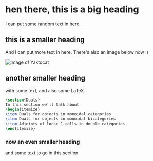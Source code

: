 # hen there, this is a big heading
I can put some random text in here.

## this is a smaller heading
And I can put more text in here. There's also an image below now :)

![Image of Yaktocat](https://octodex.github.com/images/yaktocat.png)

## another smaller heading
with some text, and also some LaTeX.
```tex
\section{Duals}
In this section we'll talk about
\begin{itemize}
\item Duals for objects in monoidal categories
\item Duals for objects in monoidal bicategories
\item Adjoints of loose 1-cells in double categories
\end{itemize}
```
### now an even smaller heading
and some text to go in this section
